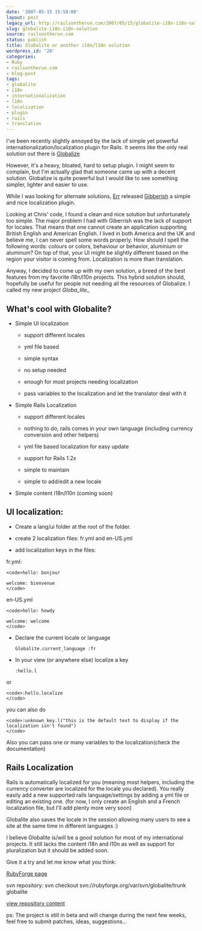```yaml
---
date: '2007-05-15 15:58:00'
layout: post
legacy_url: http://railsontherun.com/2007/05/15/globalite-i18n-i10n-solution/
slug: globalite-i18n-i10n-solution
source: railsontherun.com
status: publish
title: Globalite or another i18n/l10n solution
wordpress_id: '20'
categories:
- Ruby
- railsontherun.com
- blog-post
tags:
- globalite
- i18n
- internationalization
- l10n
- localization
- plugin
- rails
- translation
---
```


I've been recently slightly annoyed by the lack of simple yet powerful internationalization/localization plugin for Rails.
It seems like the only real solution out there is [Globalize](http://www.globalize-rails.org)





However, it's a heavy, bloated, hard to setup plugin. I might seem to complain, but I'm actually glad that someone came up with a decent solution. Globalize is quite powerful but I would like to see something simpler, lighter and easier to use.





While I was looking for alternate solutions, [Err](http://errtheblog.com/) released [Gibberish](http://errtheblog.com/post/4396) a simple and nice localization plugin.





Looking at Chris' code, I found a clean and nice solution but unfortunately too simple. The major problem I had with Giberrish was the lack of support for locales. That means that one cannot create an application supporting British English and American English. I lived in  both America and the UK and believe me, I can never spell some words properly. How should I spell the following words: colours or colors, behaviour or behavior, aluminium or aluminum? On top of that, your UI might be slightly different based on the region your visitor is coming from. Localization is more than translation.





Anyway, I decided to come up with my own solution, a breed of the best features from my favorite i18n/l10n projects. This hybrid solution should, hopefully be useful for people not needing all the resources of Globalize. I called my new project _Globa_lite__





## What's cool with Globalite?







  * Simple UI localization





    * support different locales


    * yml file based


    * simple syntax


    * no setup needed


    * enough for most projects needing localization


    * pass variables to the localization and let the translator deal with it




  * Simple Rails Localization





    * support different locales


    * nothing to do, rails comes in your own language (including currency conversion and other helpers)


    * yml file based localization for easy update


    * support for Rails 1.2x


    * simple to maintain


    * simple to add/edit a new locale




  * Simple content i18n/l10n (coming soon)






## UI localization:







  * Create a lang/ui folder at the root of the folder.


  * create 2 localization files: fr.yml and en-US.yml


  * add localization keys in the files:





fr.yml:




    
    <code>hello: bonjour
    
    welcome: bienvenue
    </code>





en-US.yml




    
    <code>hello: howdy
    
    welcome: welcome
    </code>







  * Declare the current locale or language 




    
    <code>Globalite.current_language :fr
    </code>



  * In your view (or anywhere else) localize a key 




    
    <code>:hello.l
    </code>






or




    
    <code>:hello.localize
    </code>





you can also do 




    
    <code>:unknown_key.l("this is the default text to display if the localization isn't found")
    </code>





Also you can pass one or many variables to the localization(check the documentation)





## Rails Localization





Rails is automatically localized for you (meaning most helpers, including the currency converter are localized for the locale you declared).
You really easily add a new supported rails language/settings by adding a yml file or editing an existing one. (for now, I only create an English and a French localization file, but I'll add plenty more very soon)





Globalite also saves the locale in the session allowing many users to see a site at the same time in different languages :)





I believe Globalite is/will be a good solution for most of my international projects. It still lacks the content i18n and l10n as well as support for pluralization but it should be added soon.





Give it a try and let me know what you think:





[RubyForge page](http://rubyforge.org/projects/globalite)





svn repository: svn checkout svn://rubyforge.org/var/svn/globalite/trunk globalite





[view repository content](http://viewvc.rubyforge.mmmultiworks.com/cgi/viewvc.cgi/?root=globalite)





ps: The project is still in beta and will change during the next few weeks, feel free to submit patches, ideas, suggestions...
